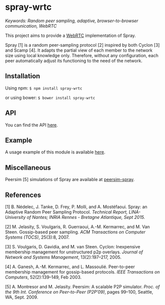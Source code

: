 # spray-wrtc

<i>Keywords: Random peer sampling, adaptive, browser-to-browser communication,
WebRTC</i>

This project aims to provide a [WebRTC](http://www.webrtc.org) implementation of
Spray.

Spray [1] is a random peer-sampling protocol [2] inspired by both Cyclon [3] and
Scamp [4]. It adapts the partial view of each member to the network size using
local knowledge only. Therefore, without any configuration, each peer
automatically adjust its functioning to the need of the network.

## Installation

Using npm: ```$ npm install spray-wrtc```

or using bower: ```$ bower install spray-wrtc```

## API

You can find the API [here](https://ran3d.github.io/spray-wrtc/).

## Example

A usage example of this module is available [here](https://ran3d.github.io/spray-wrtc/example/browser.html).

## Miscellaneous

Peersim [5] simulations of Spray are available at
[peersim-spray](https://github.com/justayak/peersim-spray).

## References

[1] B. Nédelec, J. Tanke, D. Frey, P. Molli, and A. Mostéfaoui. Spray: an
Adaptive Random Peer Sampling Protocol. <i>Technical Report, LINA-University of
Nantes; INRIA Rennes - Bretagne Atlantique, Sept 2015.</i>

[2] M. Jelasity, S. Voulgaris, R. Guerraoui, A.-M. Kermarrec, and M. Van
Steen. Gossip-based peer sampling. <i>ACM Transactions on Computer Systems
(TOCS)</i>, 25(3):8, 2007.

[3] S. Voulgaris, D. Gavidia, and M. van Steen. Cyclon: Inexpensive membership
management for unstructured p2p overlays. <i>Journal of Network and Systems
Management</i>, 13(2):197–217, 2005.

[4] A. Ganesh, A.-M. Kermarrec, and L. Massoulié. Peer-to-peer membership
management for gossip-based protocols. <i>IEEE Transactions on Computers</i>,
52(2):139–149, Feb 2003.

[5] A. Montresor and M. Jelasity. Peersim: A scalable P2P simulator. <i>Proc. of
the 9th Int. Conference on Peer-to-Peer (P2P’09)</i>, pages 99–100, Seattle, WA,
Sept. 2009.
